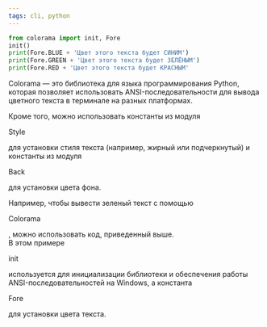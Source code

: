 ```yaml
---
tags: cli, python
---
```


```python
from colorama import init, Fore  
init()  
print(Fore.BLUE + 'Цвет этого текста будет СИНИМ')  
print(Fore.GREEN + 'Цвет этого текста будет ЗЕЛЁНЫМ')  
print(Fore.RED + 'Цвет этого текста будет КРАСНЫМ'
```


Colorama — это библиотека для языка программирования Python, которая позволяет использовать ANSI-последовательности для вывода цветного текста в терминале на разных платформах.  
  
Кроме того, можно использовать константы из модуля

Style

для установки стиля текста (например, жирный или подчеркнутый) и константы из модуля

Back

для установки цвета фона.  
  
Например, чтобы вывести зеленый текст с помощью

Colorama

, можно использовать код, приведенный выше.  
В этом примере

init

используется для инициализации библиотеки и обеспечения работы ANSI-последовательностей на Windows, а константа

Fore

для установки цвета текста.